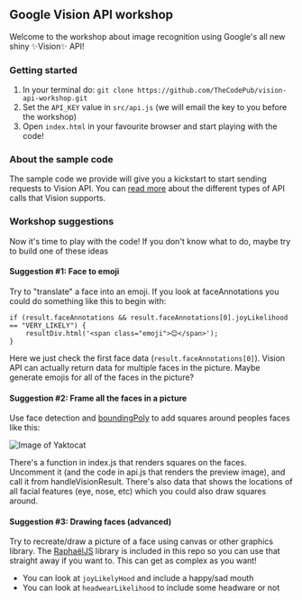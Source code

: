 ## Google Vision API workshop
Welcome to the workshop about image recognition using Google's all new shiny :sparkles:Vision:sparkles:  API!

### Getting started

1. In your terminal do: `git clone https://github.com/TheCodePub/vision-api-workshop.git`
1. Set the `API_KEY` value in  `src/api.js` (we will email the key to you before the workshop)
1. Open `index.html` in your favourite browser and start playing with the code!


### About the sample code

The sample code we provide will give you a kickstart to start sending requests to Vision API. You can [read more](https://cloud.google.com/vision/docs/concepts#types_of_vision_api_requests) about the different types of API calls that Vision supports.

### Workshop suggestions

Now it's time to play with the code! If you don't know what to do, maybe try to build one of these ideas

#### Suggestion #1: Face to emoji

Try to "translate" a face into an emoji. If you look at faceAnnotations you could do something like this to begin with:

    if (result.faceAnnotations && result.faceAnnotations[0].joyLikelihood == "VERY_LIKELY") {
        resultDiv.html('<span class="emoji">😊</span>');
    }

Here we just check the first face data (`result.faceAnnotations[0]`). Vision API can actually return data for multiple faces in the picture. Maybe generate emojis for all of the faces in the picture?

#### Suggestion #2: Frame all the faces in a picture

Use face detection and [boundingPoly](https://cloud.google.com/vision/reference/rest/v1/images/annotate#FaceAnnotation) to add squares around peoples faces like this:

![Image of Yaktocat](http://cloudmesh.github.io/introduction_to_cloud_computing/_images/face-detection-people.jpg)

There's a function in index.js that renders squares on the faces. Uncomment it (and the code in api.js that renders the preview image), and call it from handleVisionResult. There's also data that shows the locations of all facial features (eye, nose, etc) which you could also draw squares around.

#### Suggestion #3: Drawing faces (advanced)
Try to recreate/draw a picture of a face using canvas or other graphics library. The [RaphaëlJS](http://dmitrybaranovskiy.github.io/raphael/) library is included in this repo so you can use that straight away if you want to. This can get as complex as you want!

 * You can look at `joyLikelyHood` and include a happy/sad mouth
 * You can look at `headwearLikelihood` to include some headware or not
